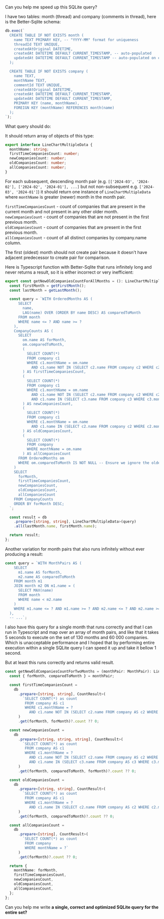 Can you help me speed up this SQLite query?

I have two tables: month (thread) and company (comments in thread), here is the Better-Sqlite schema:

```typescript
db.exec(`
  CREATE TABLE IF NOT EXISTS month (
    name TEXT PRIMARY KEY, -- "YYYY-MM" format for uniqueness
    threadId TEXT UNIQUE,
    createdAtOriginal DATETIME,
    createdAt DATETIME DEFAULT CURRENT_TIMESTAMP, -- auto-populated
    updatedAt DATETIME DEFAULT CURRENT_TIMESTAMP -- auto-populated on creation
  );

  CREATE TABLE IF NOT EXISTS company (
    name TEXT,
    monthName TEXT,
    commentId TEXT UNIQUE,
    createdAtOriginal DATETIME,
    createdAt DATETIME DEFAULT CURRENT_TIMESTAMP,
    updatedAt DATETIME DEFAULT CURRENT_TIMESTAMP, 
    PRIMARY KEY (name, monthName),
    FOREIGN KEY (monthName) REFERENCES month(name)
  );
`);
```

What query should do:

It should return array of objects of this type:

```typescript
export interface LineChartMultipleData {
  monthName: string;
  firstTimeCompaniesCount: number;
  newCompaniesCount: number;
  oldCompaniesCount: number;
  allCompaniesCount: number;
}
```

For each subsequent, descending month pair (e.g. `[['2024-03', '2024-02'], ['2024-02', '2024-01'], ...]` but not non-subsequent e.g. `['2024-03', '2024-01']`) it should return one instance of `LineChartMultipleData` where `monthName` is greater (newer) month in the month pair.

`firstTimeCompaniesCount` - count of companies that are present in the current month and not present in any other older month.  
`newCompaniesCount` - count of companies that are not present in the first previous month.  
`oldCompaniesCount` - count of companies that are present in the first previous month.  
`allCompaniesCount` - count of all distinct companies by company.name column.

The first (oldest) month should not create pair because it doesn't have adjacent predecessor to create pair for comparison.

Here is Typescript function with Better-Sqlite that runs infinitely long and never returns a result, so it is either incorrect or very inefficient:

```typescript
export const getNewOldCompaniesCountForAllMonths = (): LineChartMultipleData[] => {
  const firstMonth = getFirstMonth();
  const lastMonth = getLastMonth();

  const query = `WITH OrderedMonths AS (
      SELECT 
        name,
        LAG(name) OVER (ORDER BY name DESC) AS comparedToMonth
      FROM month
      WHERE name <= ? AND name >= ?
    ),
    CompanyCounts AS (
      SELECT 
        om.name AS forMonth,
        om.comparedToMonth,
        (
          SELECT COUNT(*) 
          FROM company c1 
          WHERE c1.monthName = om.name 
            AND c1.name NOT IN (SELECT c2.name FROM company c2 WHERE c2.monthName < om.name)
        ) AS firstTimeCompaniesCount,
        (
          SELECT COUNT(*) 
          FROM company c1 
          WHERE c1.monthName = om.name 
            AND c1.name NOT IN (SELECT c2.name FROM company c2 WHERE c2.monthName = om.comparedToMonth)
            AND c1.name IN (SELECT c3.name FROM company c3 WHERE c3.monthName < om.name)
        ) AS newCompaniesCount,
        (
          SELECT COUNT(*) 
          FROM company c1 
          WHERE c1.monthName = om.name 
            AND c1.name IN (SELECT c2.name FROM company c2 WHERE c2.monthName = om.comparedToMonth)
        ) AS oldCompaniesCount,
        (
          SELECT COUNT(*) 
          FROM company 
          WHERE monthName = om.name
        ) AS allCompaniesCount
      FROM OrderedMonths om
      WHERE om.comparedToMonth IS NOT NULL -- Ensure we ignore the oldest month without a predecessor
    )
    SELECT 
      forMonth,
      firstTimeCompaniesCount,
      newCompaniesCount,
      oldCompaniesCount,
      allCompaniesCount
    FROM CompanyCounts
    ORDER BY forMonth DESC;
  `;

  const result = db
    .prepare<[string, string], LineChartMultipleData>(query)
    .all(lastMonth.name, firstMonth.name);

  return result;
};
```

Another variation for month pairs that also runs infinitely without ever producing a result:

```typescript
const query = `WITH MonthPairs AS (
    SELECT 
      m1.name AS forMonth, 
      m2.name AS comparedToMonth
    FROM month m1
    JOIN month m2 ON m1.name = (
      SELECT MAX(name)
      FROM month
      WHERE name < m2.name
    )
    WHERE m1.name <= ? AND m1.name >= ? AND m2.name <= ? AND m2.name >= ?
  ),
  -- ...`;
```

I also have this query for a single month that runs correctly and that I can run in Typescript and map over an array of month pairs, and like that it takes 5 seconds to execute on the set of 130 months and 60 000 companies. Which is unacceptable performance and I hoped that by performing entire execution within a single SQLite query I can speed it up and take it bellow 1 second.

But at least this runs correctly and returns valid result.

```typescript
const getNewOldCompaniesCountForTwoMonths = (monthPair: MonthPair): LineChartMultipleData => {
  const { forMonth, comparedToMonth } = monthPair;

  const firstTimeCompaniesCount =
    db
      .prepare<[string, string], CountResult>(
        `SELECT COUNT(*) as count 
         FROM company AS c1 
         WHERE c1.monthName = ? 
           AND c1.name NOT IN (SELECT c2.name FROM company AS c2 WHERE c2.monthName < ?)`
      )
      .get(forMonth, forMonth)?.count ?? 0;

  const newCompaniesCount =
    db
      .prepare<[string, string, string], CountResult>(
        `SELECT COUNT(*) as count 
         FROM company AS c1 
         WHERE c1.monthName = ? 
           AND c1.name NOT IN (SELECT c2.name FROM company AS c2 WHERE c2.monthName = ?) 
           AND c1.name IN (SELECT c3.name FROM company AS c3 WHERE c3.monthName < ?)`
      )
      .get(forMonth, comparedToMonth, forMonth)?.count ?? 0;

  const oldCompaniesCount =
    db
      .prepare<[string, string], CountResult>(
        `SELECT COUNT(*) as count 
         FROM company AS c1 
         WHERE c1.monthName = ? 
           AND c1.name IN (SELECT c2.name FROM company AS c2 WHERE c2.monthName = ?)`
      )
      .get(forMonth, comparedToMonth)?.count ?? 0;

  const allCompaniesCount =
    db
      .prepare<[string], CountResult>(
        `SELECT COUNT(*) as count 
         FROM company 
         WHERE monthName = ?`
      )
      .get(forMonth)?.count ?? 0;

  return {
    monthName: forMonth,
    firstTimeCompaniesCount,
    newCompaniesCount,
    oldCompaniesCount,
    allCompaniesCount,
  };
};
```

Can you help me write **a single, correct and optimized SQLite query for the entire set?**
